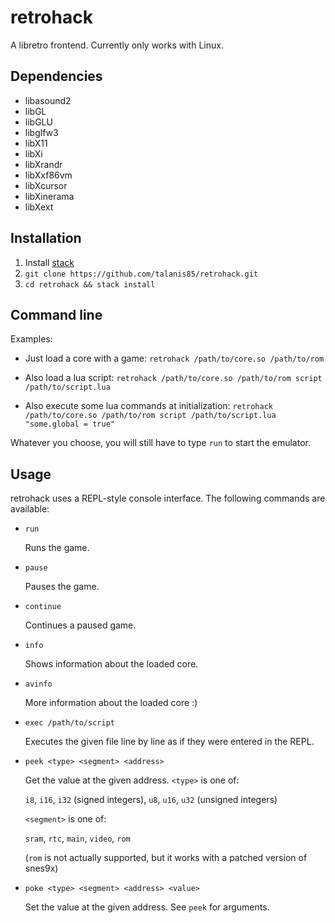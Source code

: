 retrohack
=========

A libretro frontend. Currently only works with Linux.

Dependencies
------------

* libasound2
* libGL
* libGLU
* libglfw3
* libX11
* libXi
* libXrandr
* libXxf86vm
* libXcursor
* libXinerama
* libXext

Installation
------------

1. Install [stack](https://haskellstack.org)
2. `git clone https://github.com/talanis85/retrohack.git`
3. `cd retrohack && stack install`

Command line
------------

Examples:

* Just load a core with a game:
  `retrohack /path/to/core.so /path/to/rom`

* Also load a lua script:
  `retrohack /path/to/core.so /path/to/rom script /path/to/script.lua`

* Also execute some lua commands at initialization:
  `retrohack /path/to/core.so /path/to/rom script /path/to/script.lua "some.global = true"`

Whatever you choose, you will still have to type `run` to start the emulator.

Usage
-----

retrohack uses a REPL-style console interface. The following
commands are available:

* `run`

  Runs the game.

* `pause`

  Pauses the game.

* `continue`

  Continues a paused game.

* `info`

  Shows information about the loaded core.

* `avinfo`

  More information about the loaded core :)

* `exec /path/to/script`

  Executes the given file line by line as if they were entered
  in the REPL.

* `peek <type> <segment> <address>`

  Get the value at the given address.
  `<type>` is one of:

  `i8`, `i16`, `i32` (signed integers),
  `u8`, `u16`, `u32` (unsigned integers)

  `<segment>` is one of:

  `sram`, `rtc`, `main`, `video`, `rom`

  (`rom` is not actually supported, but it works with a patched version
  of snes9x)

* `poke <type> <segment> <address> <value>`

  Set the value at the given address. See `peek` for arguments.
